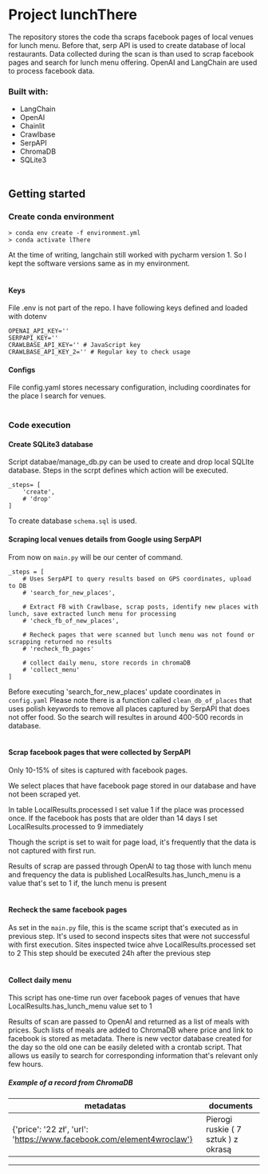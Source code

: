 # Project lunchThere

The repository stores the code tha scraps facebook pages of local venues
for lunch menu. Before that, serp API is used to create database 
of local restaurants. Data collected during the scan is than used
to scrap facebook pages and search for lunch menu offering.
OpenAI and LangChain are used to process facebook data.

### Built with:
- LangChain
- OpenAI
- Chainlit
- Crawlbase
- SerpAPI
- ChromaDB
- SQLite3
</br></br>


## Getting started

### Create conda environment

```
> conda env create -f environment.yml
> conda activate lThere
```
At the time of writing, langchain still worked with pycharm version 1.
So I kept the software versions same as in my environment.
</br></br>

#### Keys
File .env is not part of the repo. I have following keys defined and loaded with dotenv

```
OPENAI_API_KEY=''
SERPAPI_KEY=''
CRAWLBASE_API_KEY='' # JavaScript key
CRAWLBASE_API_KEY_2='' # Regular key to check usage
```

#### Configs
File config.yaml stores necessary configuration, including coordinates for
the place I search for venues.
</br></br>

### Code execution

#### Create SQLite3 database
Script databae/manage_db.py can be used to create and drop local SQLIte database.
Steps in the scrpt defines which action will be executed.
```
_steps= [
    'create',
    # 'drop'
]
```
To create database `schema.sql` is used.

#### Scraping local venues details from Google using SerpAPI
From now on `main.py` will be our center of command.

```commandline
_steps = [
    # Uses SerpAPI to query results based on GPS coordinates, upload to DB
    # 'search_for_new_places',

    # Extract FB with Crawlbase, scrap posts, identify new places with lunch, save extracted lunch menu for processing
    # 'check_fb_of_new_places',

    # Recheck pages that were scanned but lunch menu was not found or scrapping returned no results
    # 'recheck_fb_pages'

    # collect daily menu, store records in chromaDB
    # 'collect_menu'
]
```

Before executing 'search_for_new_places' update coordinates in `config.yaml`
Please note there is a function called `clean_db_of_places` that uses polish keywords
to remove all places captured by SerpAPI that does not offer food.
So the search will resultes in around 400-500 records in database.
</br></br>

#### Scrap facebook pages that were collected by SerpAPI
Only 10-15% of sites is captured with facebook pages.

We select places that have facebook page stored in our database 
and have not been scraped yet.

In table LocalResults.processed I set value 1 if the place was processed once.
If the facebook has posts that are older than 14 days I set LocalResults.processed to 9 immediately

Though the script is set to wait for page load, it's frequently that
the data is not captured with first run.

Results of scrap are passed through OpenAI to tag those with lunch menu and frequency the data is published
LocalResults.has_lunch_menu is a value that's set to 1 if, the lunch menu is present
</br></br>

#### Recheck the same facebook pages
As set in the `main.py` file, this is the scame script that's executed as in previous step.
It's used to second inspects sites that were not successful with first execution.
Sites inspected twice ahve LocalResults.processed set to 2
This step should be executed 24h after the previous step
</br></br>


#### Collect daily menu
This script has one-time run over facebook pages of venues
that have LocalResults.has_lunch_menu value set to 1

Results of scan are passed to OpenAI and returned as a list of meals with prices.
Such lists of meals are added to ChromaDB where price and link to facebook is stored
as metadata. There is new vector database created for the day so the old one
can be easily deleted with a crontab script.
That allows us easily to search for corresponding information that's relevant only few hours.


##### Example of a record from ChromaDB
| metadatas | documents |
------------------------ | --------------------------------|
| {'price': '22 zł', 'url': 'https://www.facebook.com/element4wroclaw'} | Pierogi ruskie ( 7 sztuk ) z okrasą |
---------------------------------------------------------------------------------------------------------------











